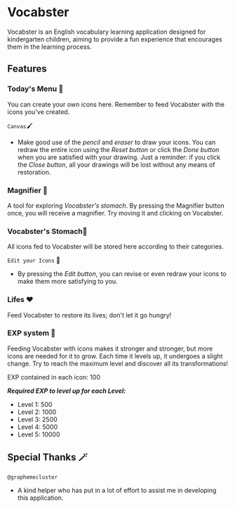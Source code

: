 # Vocabster

Vocabster is an English vocabulary learning application designed for kindergarten children, aiming to provide a fun experience that encourages them in the learning process.

## Features
### Today's Menu 📖
You can create your own icons here. Remember to feed Vocabster with the icons you've created.

`Canvas`🖌️
- Make good use of the _pencil_ and _eraser_ to draw your icons. You can redraw the entire icon using the _Reset button_ or click the _Done button_ when you are satisfied with your drawing. Just a reminder: if you click the _Close button_, all your drawings will be lost without any means of restoration. 

### Magnifier 🔎
A tool for exploring _Vocabster's stomach_. By pressing the Magnifier button once, you will receive a magnifier. Try moving it and clicking on Vocabster.

### Vocabster's Stomach🫃
All icons fed to Vocabster will be stored here according to their categories.

`Edit your Icons` 🦾

- By pressing the _Edit button_, you can revise or even redraw your icons to make them more satisfying to you.

### Lifes ❤️
Feed Vocabster to restore its lives; don't let it go hungry!

### EXP system 🤴
Feeding Vocabster with icons makes it stronger and stronger, but more icons are needed for it to grow. Each time it levels up, it undergoes a slight change. Try to reach the maximum level and discover all its transformations!

EXP contained in each icon: 100

___Required EXP to level up for each Level:___ 
- Level 1: 500
- Level 2: 1000
- Level 3: 2500
- Level 4: 5000
- Level 5: 10000



## Special Thanks 🪄
`@graphemecluster` 
- A kind helper who has put in a lot of effort to assist me in developing this application.
